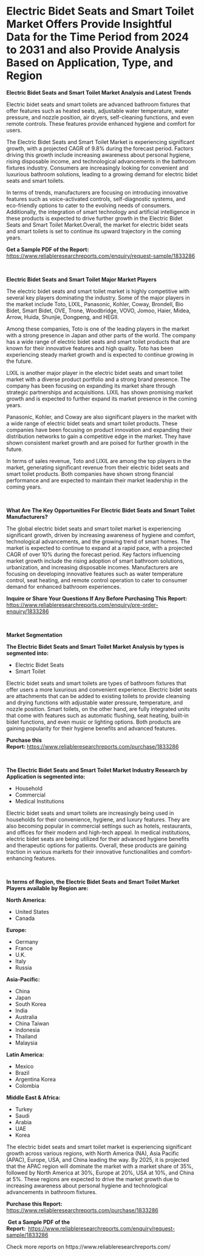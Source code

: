 <p><h1>Electric Bidet Seats and Smart Toilet Market Offers Provide Insightful Data for the Time Period from 2024 to 2031 and also Provide Analysis Based on Application, Type, and Region</h1></p><p><strong>Electric Bidet Seats and Smart Toilet Market Analysis and Latest Trends</strong></p>
<p><p>Electric bidet seats and smart toilets are advanced bathroom fixtures that offer features such as heated seats, adjustable water temperature, water pressure, and nozzle position, air dryers, self-cleaning functions, and even remote controls. These features provide enhanced hygiene and comfort for users.</p><p>The Electric Bidet Seats and Smart Toilet Market is experiencing significant growth, with a projected CAGR of 9.8% during the forecast period. Factors driving this growth include increasing awareness about personal hygiene, rising disposable income, and technological advancements in the bathroom fixtures industry. Consumers are increasingly looking for convenient and luxurious bathroom solutions, leading to a growing demand for electric bidet seats and smart toilets.</p><p>In terms of trends, manufacturers are focusing on introducing innovative features such as voice-activated controls, self-diagnostic systems, and eco-friendly options to cater to the evolving needs of consumers. Additionally, the integration of smart technology and artificial intelligence in these products is expected to drive further growth in the Electric Bidet Seats and Smart Toilet Market.Overall, the market for electric bidet seats and smart toilets is set to continue its upward trajectory in the coming years.</p></p>
<p><strong>Get a Sample PDF of the Report:&nbsp;</strong> <a href="https://www.reliableresearchreports.com/enquiry/request-sample/1833286">https://www.reliableresearchreports.com/enquiry/request-sample/1833286</a></p>
<p>&nbsp;</p>
<p><strong>Electric Bidet Seats and Smart Toilet Major Market Players</strong></p>
<p><p>The electric bidet seats and smart toilet market is highly competitive with several key players dominating the industry. Some of the major players in the market include Toto, LIXIL, Panasonic, Kohler, Coway, Brondell, Bio Bidet, Smart Bidet, OVE, Trone, Woodbridge, VOVO, Jomoo, Haier, Midea, Arrow, Huida, Shunjie, Dongpeng, and HEGII.</p><p>Among these companies, Toto is one of the leading players in the market with a strong presence in Japan and other parts of the world. The company has a wide range of electric bidet seats and smart toilet products that are known for their innovative features and high quality. Toto has been experiencing steady market growth and is expected to continue growing in the future.</p><p>LIXIL is another major player in the electric bidet seats and smart toilet market with a diverse product portfolio and a strong brand presence. The company has been focusing on expanding its market share through strategic partnerships and acquisitions. LIXIL has shown promising market growth and is expected to further expand its market presence in the coming years.</p><p>Panasonic, Kohler, and Coway are also significant players in the market with a wide range of electric bidet seats and smart toilet products. These companies have been focusing on product innovation and expanding their distribution networks to gain a competitive edge in the market. They have shown consistent market growth and are poised for further growth in the future.</p><p>In terms of sales revenue, Toto and LIXIL are among the top players in the market, generating significant revenue from their electric bidet seats and smart toilet products. Both companies have shown strong financial performance and are expected to maintain their market leadership in the coming years.</p></p>
<p>&nbsp;</p>
<p><strong>What Are The Key Opportunities For Electric Bidet Seats and Smart Toilet Manufacturers?</strong></p>
<p><p>The global electric bidet seats and smart toilet market is experiencing significant growth, driven by increasing awareness of hygiene and comfort, technological advancements, and the growing trend of smart homes. The market is expected to continue to expand at a rapid pace, with a projected CAGR of over 10% during the forecast period. Key factors influencing market growth include the rising adoption of smart bathroom solutions, urbanization, and increasing disposable incomes. Manufacturers are focusing on developing innovative features such as water temperature control, seat heating, and remote control operation to cater to consumer demand for enhanced bathroom experiences.</p></p>
<p><strong>Inquire or Share Your Questions If Any Before Purchasing This Report:</strong> <a href="https://www.reliableresearchreports.com/enquiry/pre-order-enquiry/1833286">https://www.reliableresearchreports.com/enquiry/pre-order-enquiry/1833286</a></p>
<p>&nbsp;</p>
<p><strong>Market Segmentation</strong></p>
<p><strong>The Electric Bidet Seats and Smart Toilet Market Analysis by types is segmented into:</strong></p>
<p><ul><li>Electric Bidet Seats</li><li>Smart Toilet</li></ul></p>
<p><p>Electric bidet seats and smart toilets are types of bathroom fixtures that offer users a more luxurious and convenient experience. Electric bidet seats are attachments that can be added to existing toilets to provide cleansing and drying functions with adjustable water pressure, temperature, and nozzle position. Smart toilets, on the other hand, are fully integrated units that come with features such as automatic flushing, seat heating, built-in bidet functions, and even music or lighting options. Both products are gaining popularity for their hygiene benefits and advanced features.</p></p>
<p><strong>Purchase this Report:&nbsp;</strong><a href="https://www.reliableresearchreports.com/purchase/1833286">https://www.reliableresearchreports.com/purchase/1833286</a></p>
<p>&nbsp;</p>
<p><strong>The Electric Bidet Seats and Smart Toilet Market Industry Research by Application is segmented into:</strong></p>
<p><ul><li>Household</li><li>Commercial</li><li>Medical Institutions</li></ul></p>
<p><p>Electric bidet seats and smart toilets are increasingly being used in households for their convenience, hygiene, and luxury features. They are also becoming popular in commercial settings such as hotels, restaurants, and offices for their modern and high-tech appeal. In medical institutions, electric bidet seats are being utilized for their advanced hygiene benefits and therapeutic options for patients. Overall, these products are gaining traction in various markets for their innovative functionalities and comfort-enhancing features.</p></p>
<p>&nbsp;</p>
<p><strong>In terms of Region, the Electric Bidet Seats and Smart Toilet Market Players available by Region are:</strong></p>
<p>
    <p> <strong> North America: </strong>
        <ul>
            <li>United States</li>
            <li>Canada</li>
        </ul>
        </p> 
    <p> <strong> Europe: </strong>
        <ul>
            <li>Germany</li>
            <li>France</li>
            <li>U.K.</li>
            <li>Italy</li>
            <li>Russia</li>
        </ul>
        </p> 
    <p> <strong> Asia-Pacific: </strong>
        <ul>
            <li>China</li>
            <li>Japan</li>
            <li>South Korea</li>
            <li>India</li>
            <li>Australia</li>
            <li>China Taiwan</li>
            <li>Indonesia</li>
            <li>Thailand</li>
            <li>Malaysia</li>
        </ul>
        </p> 
    <p> <strong> Latin America: </strong>
        <ul>
            <li>Mexico</li>
            <li>Brazil</li>
            <li>Argentina Korea</li>
            <li>Colombia</li>
        </ul>
        </p> 
    <p> <strong> Middle East & Africa: </strong>
        <ul>
            <li>Turkey</li>
            <li>Saudi</li>
            <li>Arabia</li>
            <li>UAE</li>
            <li>Korea</li>
        </ul>
    </p>
    </p>
<p><p>The electric bidet seats and smart toilet market is experiencing significant growth across various regions, with North America (NA), Asia Pacific (APAC), Europe, USA, and China leading the way. By 2025, it is projected that the APAC region will dominate the market with a market share of 35%, followed by North America at 30%, Europe at 20%, USA at 10%, and China at 5%. These regions are expected to drive the market growth due to increasing awareness about personal hygiene and technological advancements in bathroom fixtures.</p></p>
<p><strong>Purchase this Report: </strong><a href="https://www.reliableresearchreports.com/purchase/1833286">https://www.reliableresearchreports.com/purchase/1833286</a></p>
<p>&nbsp;<strong>Get a Sample PDF of the Report:&nbsp;&nbsp;</strong><a href="https://www.reliableresearchreports.com/enquiry/request-sample/1833286">https://www.reliableresearchreports.com/enquiry/request-sample/1833286</a></p>
<p><strong></strong></p>
<p>Check more reports on https://www.reliableresearchreports.com/</p>